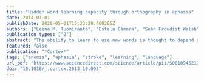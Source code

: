 ```yaml
---
title: "Hidden word learning capacity through orthography in aphasia"
date: 2014-01-01
publishDate: 2020-05-01T15:33:28.460365Z
authors: ["Leena M. Tuomiranta", "Estela Càmara", "Seán Froudist Walsh", "Pablo Ripollés", "Jani P. Saunavaara", "Riitta Parkkola", "Nadine Martin", "Antoni Rodríguez-Fornells", "Matti Laine"]
publication_types: ["2"]
abstract: "The ability to learn to use new words is thought to depend on the integrity of the left dorsal temporo-frontal speech processing pathway. We tested this assumption in a chronic aphasic individual (AA) with an extensive left temporal lesion using a new-word learning paradigm. She exhibited severe phonological problems and Magnetic Resonance Imaging (MRI) suggested a complete disconnection of this left-sided white-matter pathway comprising the arcuate fasciculus (AF). Diffusion imaging tractography confirmed the disconnection of the direct segment and the posterior indirect segment of her left AF, essential components of the left dorsal speech processing pathway. Despite her left-hemispheric damage and moderate aphasia, AA learned to name and maintain the novel words in her active vocabulary on par with healthy controls up to 6 months after learning. This exceeds previous demonstrations of word learning ability in aphasia. Interestingly, AA's preserved word learning ability was modality-specific as it was observed exclusively for written words. Functional magnetic resonance imaging (fMRI) revealed that in contrast to normals, AA showed a significantly right-lateralized activation pattern in the temporal and parietal regions when engaged in reading. Moreover, learning of visually presented novel word–picture pairs also activated the right temporal lobe in AA. Both AA and the controls showed increased activation during learning of novel versus familiar word–picture pairs in the hippocampus, an area critical for associative learning. AA's structural and functional imaging results suggest that in a literate person, a right-hemispheric network can provide an effective alternative route for learning of novel active vocabulary. Importantly, AA's previously undetected word learning ability translated directly into therapy, as she could use written input also to successfully re-learn and maintain familiar words that she had lost due to her left hemisphere lesion."
featured: false
publication: "*Cortex*"
tags: ["anomia", "aphasia", "stroke", "learning", "language"]
url_pdf: "https://www.sciencedirect.com/science/article/pii/S0010945213002487"
doi: "10.1016/j.cortex.2013.10.003"
---
```


